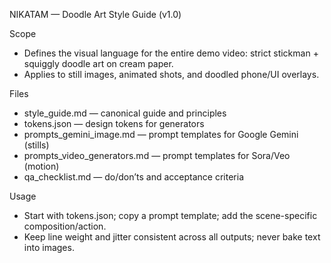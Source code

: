 NIKATAM — Doodle Art Style Guide (v1.0)

Scope
- Defines the visual language for the entire demo video: strict stickman + squiggly doodle art on cream paper.
- Applies to still images, animated shots, and doodled phone/UI overlays.

Files
- style_guide.md — canonical guide and principles
- tokens.json — design tokens for generators
- prompts_gemini_image.md — prompt templates for Google Gemini (stills)
- prompts_video_generators.md — prompt templates for Sora/Veo (motion)
- qa_checklist.md — do/don’ts and acceptance criteria

Usage
- Start with tokens.json; copy a prompt template; add the scene-specific composition/action.
- Keep line weight and jitter consistent across all outputs; never bake text into images.



